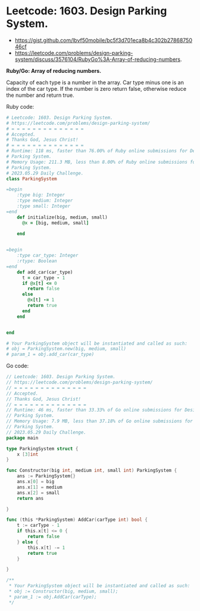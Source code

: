 # Leetcode: 1603. Design Parking System.

- https://gist.github.com/lbvf50mobile/bc5f3d701eca8b4c302b2786875046cf
- https://leetcode.com/problems/design-parking-system/discuss/3576104/RubyGo%3A-Array-of-reducing-numbers.

**Ruby/Go: Array of reducing numbers.**

Capacity of each type is a number in the array. Car type minus one is an index
of the car type. If the number is zero return false, otherwise reduce the number
and return true.

Ruby code:
```Ruby
# Leetcode: 1603. Design Parking System.
# https://leetcode.com/problems/design-parking-system/
# = = = = = = = = = = = = = =
# Accepted.
# Thanks God, Jesus Christ!
# = = = = = = = = = = = = = =
# Runtime: 118 ms, faster than 76.00% of Ruby online submissions for Design
# Parking System.
# Memory Usage: 211.3 MB, less than 8.00% of Ruby online submissions for Design
# Parking System.
# 2023.05.29 Daily Challenge.
class ParkingSystem

=begin
    :type big: Integer
    :type medium: Integer
    :type small: Integer
=end
    def initialize(big, medium, small)
      @x = [big, medium, small]
        
    end


=begin
    :type car_type: Integer
    :rtype: Boolean
=end
    def add_car(car_type)
      t = car_type - 1
      if @x[t] <= 0
        return false
      else
        @x[t] -= 1
        return true
      end
    end


end

# Your ParkingSystem object will be instantiated and called as such:
# obj = ParkingSystem.new(big, medium, small)
# param_1 = obj.add_car(car_type)
```

Go code:
```Go
// Leetcode: 1603. Design Parking System.
// https://leetcode.com/problems/design-parking-system/
// = = = = = = = = = = = = = =
// Accepted.
// Thanks God, Jesus Christ!
// = = = = = = = = = = = = = =
// Runtime: 46 ms, faster than 33.33% of Go online submissions for Design
// Parking System.
// Memory Usage: 7.9 MB, less than 37.18% of Go online submissions for Design
// Parking System.
// 2023.05.29 Daily Challenge.
package main

type ParkingSystem struct {
	x [3]int
}

func Constructor(big int, medium int, small int) ParkingSystem {
	ans := ParkingSystem{}
	ans.x[0] = big
	ans.x[1] = medium
	ans.x[2] = small
	return ans

}

func (this *ParkingSystem) AddCar(carType int) bool {
	t := carType - 1
	if this.x[t] <= 0 {
		return false
	} else {
		this.x[t] -= 1
		return true
	}

}

/**
 * Your ParkingSystem object will be instantiated and called as such:
 * obj := Constructor(big, medium, small);
 * param_1 := obj.AddCar(carType);
 */
```
